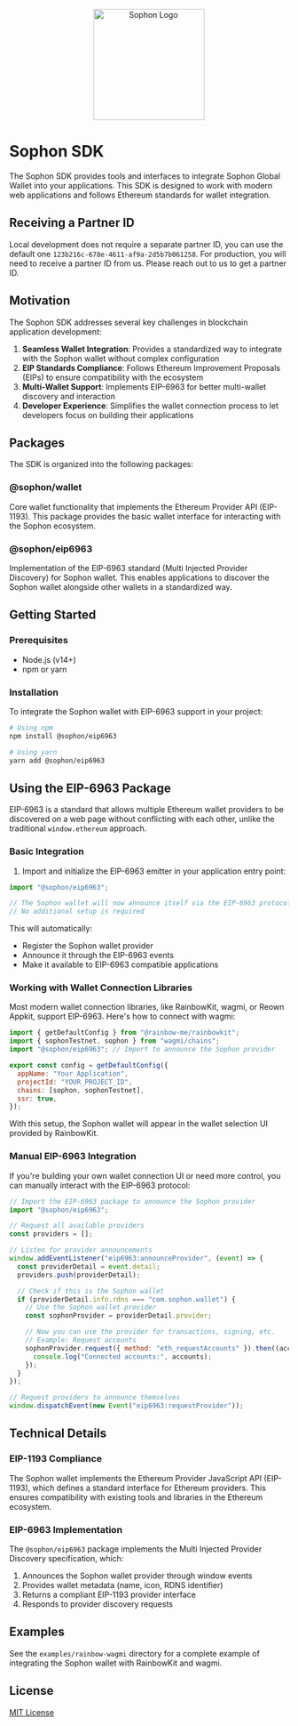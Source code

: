 <p align="center">
    <img width="200" src="https://portal.sophon.xyz/img/logo-sophon.svg" alt="Sophon Logo">
</p>

# Sophon SDK

The Sophon SDK provides tools and interfaces to integrate Sophon Global Wallet into your applications. This SDK is designed to work with modern web applications and follows Ethereum standards for wallet integration.

## Receiving a Partner ID

Local development does not require a separate partner ID, you can use the default one `123b216c-678e-4611-af9a-2d5b7b061258`. For production, you will need to receive a partner ID from us. Please reach out to us to get a partner ID.

## Motivation

The Sophon SDK addresses several key challenges in blockchain application development:

1. **Seamless Wallet Integration**: Provides a standardized way to integrate with the Sophon wallet without complex configuration
2. **EIP Standards Compliance**: Follows Ethereum Improvement Proposals (EIPs) to ensure compatibility with the ecosystem
3. **Multi-Wallet Support**: Implements EIP-6963 for better multi-wallet discovery and interaction
4. **Developer Experience**: Simplifies the wallet connection process to let developers focus on building their applications

## Packages

The SDK is organized into the following packages:

### @sophon/wallet

Core wallet functionality that implements the Ethereum Provider API (EIP-1193). This package provides the basic wallet interface for interacting with the Sophon ecosystem.

### @sophon/eip6963

Implementation of the EIP-6963 standard (Multi Injected Provider Discovery) for Sophon wallet. This enables applications to discover the Sophon wallet alongside other wallets in a standardized way.

## Getting Started

### Prerequisites

- Node.js (v14+)
- npm or yarn

### Installation

To integrate the Sophon wallet with EIP-6963 support in your project:

```bash
# Using npm
npm install @sophon/eip6963

# Using yarn
yarn add @sophon/eip6963
```

## Using the EIP-6963 Package

EIP-6963 is a standard that allows multiple Ethereum wallet providers to be discovered on a web page without conflicting with each other, unlike the traditional `window.ethereum` approach.

### Basic Integration

1. Import and initialize the EIP-6963 emitter in your application entry point:

```javascript
import "@sophon/eip6963";

// The Sophon wallet will now announce itself via the EIP-6963 protocol
// No additional setup is required
```

This will automatically:

- Register the Sophon wallet provider
- Announce it through the EIP-6963 events
- Make it available to EIP-6963 compatible applications

### Working with Wallet Connection Libraries

Most modern wallet connection libraries, like RainbowKit, wagmi, or Reown Appkit, support EIP-6963. Here's how to connect with wagmi:

```javascript
import { getDefaultConfig } from "@rainbow-me/rainbowkit";
import { sophonTestnet, sophon } from "wagmi/chains";
import "@sophon/eip6963"; // Import to announce the Sophon provider

export const config = getDefaultConfig({
  appName: "Your Application",
  projectId: "YOUR_PROJECT_ID",
  chains: [sophon, sophonTestnet],
  ssr: true,
});
```

With this setup, the Sophon wallet will appear in the wallet selection UI provided by RainbowKit.

### Manual EIP-6963 Integration

If you're building your own wallet connection UI or need more control, you can manually interact with the EIP-6963 protocol:

```javascript
// Import the EIP-6963 package to announce the Sophon provider
import "@sophon/eip6963";

// Request all available providers
const providers = [];

// Listen for provider announcements
window.addEventListener("eip6963:announceProvider", (event) => {
  const providerDetail = event.detail;
  providers.push(providerDetail);

  // Check if this is the Sophon wallet
  if (providerDetail.info.rdns === "com.sophon.wallet") {
    // Use the Sophon wallet provider
    const sophonProvider = providerDetail.provider;

    // Now you can use the provider for transactions, signing, etc.
    // Example: Request accounts
    sophonProvider.request({ method: "eth_requestAccounts" }).then((accounts) => {
      console.log("Connected accounts:", accounts);
    });
  }
});

// Request providers to announce themselves
window.dispatchEvent(new Event("eip6963:requestProvider"));
```

## Technical Details

### EIP-1193 Compliance

The Sophon wallet implements the Ethereum Provider JavaScript API (EIP-1193), which defines a standard interface for Ethereum providers. This ensures compatibility with existing tools and libraries in the Ethereum ecosystem.

### EIP-6963 Implementation

The `@sophon/eip6963` package implements the Multi Injected Provider Discovery specification, which:

1. Announces the Sophon wallet provider through window events
2. Provides wallet metadata (name, icon, RDNS identifier)
3. Returns a compliant EIP-1193 provider interface
4. Responds to provider discovery requests

## Examples

See the `examples/rainbow-wagmi` directory for a complete example of integrating the Sophon wallet with RainbowKit and wagmi.

## License

[MIT License](LICENSE)
